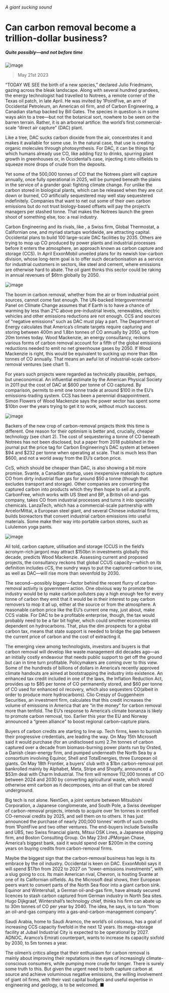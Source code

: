 ###### A giant sucking sound
# Can carbon removal become a trillion-dollar business? 
##### Quite possibly—and not before time 
![image](images/20230527_WBP002.jpg) 
> May 21st 2023 
“TODAY WE SEE the birth of a new species,” declared Julio Friedmann, gazing across the bleak landscape. Along with several hundred grandees, the energy technologist had travelled to Notrees, a remote corner of the Texas oil patch, in late April. He was invited by 1PointFive, an arm of Occidental Petroleum, an American oil firm, and of Carbon Engineering, a Canadian startup backed by Bill Gates. The species in question is in some ways akin to a tree—but not the botanical sort, nowhere to be seen on the barren terrain. Rather, it is an arboreal artifice: the world’s first commercial-scale “direct air capture” (DAC) plant. 
Like a tree, DAC sucks carbon dioxide from the air, concentrates it and makes it available for some use. In the natural case, that use is creating organic molecules through photosynthesis. For DAC, it can be things for which humans already use CO, like adding fizz to drinks, spurring plant growth in greenhouses or, in Occidental’s case, injecting it into oilfields to squeeze more drops of crude from the deposits.
Yet some of the 500,000 tonnes of CO that the Notrees plant will capture annually, once fully operational in 2025, will be pumped beneath the plains in the service of a grander goal: fighting climate change. For unlike the carbon stored in biological plants, which can be released when they are cut down or burned, CO artificially sequestered may well stay sequestered indefinitely. Companies that want to net out some of their own carbon emissions but do not trust biology-based offsets will pay the project’s managers per stashed tonne. That makes the Notrees launch the green shoot of something else, too: a real industry.
Carbon Engineering and its rivals, like , a Swiss firm, Global Thermostat, a Californian one, and myriad startups worldwide, are attracting capital. Occidental plans to build 100 large-scale DAC facilities by 2035. Others are trying to mop up CO produced by power plants and industrial processes before it enters the atmosphere, an approach known as carbon capture and storage (CCS). In April ExxonMobil unveiled plans for its newish low-carbon division, whose long-term goal is to offer such decarbonisation as a service for industrial customers in sectors, like steel and cement, where emissions are otherwise hard to abate. The oil giant thinks this sector could be raking in annual revenues of $6trn globally by 2050.
![image](images/20230527_WBC232.png) 

The boom in carbon removal, whether from the air or from industrial point sources, cannot come fast enough. The UN-backed Intergovernmental Panel on Climate Change assumes that if Earth is to have a chance of warming by less than 2°C above pre-industrial levels, renewables, electric vehicles and other emissions reductions are not enough. CCS and sources of “negative emissions” such as DAC must play a part. The Department of Energy calculates that America’s climate targets require capturing and storing between 400m and 1.8bn tonnes of CO annually by 2050, up from 20m tonnes today. Wood Mackenzie, an energy consultancy, reckons various forms of carbon removal account for a fifth of the global emissions reductions needed to emit no net greenhouse gases by 2050. If Wood Mackenzie is right, this would be equivalent to sucking up more than 8bn tonnes of CO annually. That means an awful lot of industrial-scale carbon-removal ventures (see chart 1).
For years such projects were regarded as technically plausible, perhaps, but uneconomical. An influential estimate by the American Physical Society in 2011 put the cost of DAC at $600 per tonne of CO captured. By comparison, permits to emit one tonne trade at around $100 in the EU’s emissions-trading system. CCS has been a perennial disappointment. Simon Flowers of Wood Mackenzie says the power sector has spent some $10bn over the years trying to get it to work, without much success.
![image](images/20230527_WBC233.png) 

Backers of the new crop of carbon-removal projects think this time is different. One reason for their optimism is better and, crucially, cheaper technology (see chart 2). The cost of sequestering a tonne of CO beneath Notrees has not been disclosed, but a paper from 2018 published in the journal  put the price tag for Carbon Engineering’s DAC system at between $94 and $232 per tonne when operating at scale. That is much less than $600, and not a world away from the EU’s carbon price. 
CcS, which should be cheaper than DAC, is also showing a bit more promise. Svante, a Canadian startup, uses inexpensive materials to capture CO from dirty industrial flue gas for around $50 a tonne (though that excludes transport and storage). Other companies are converting the captured carbon into products which they then hope to sell at a profit. CarbonFree, which works with US Steel and BP, a British oil-and-gas company, takes CO from industrial processes and turns it into speciality chemicals. LanzaTech, which has a commercial-scale partnership with ArcelorMittal, a European steel giant, and several Chinese industrial firms, builds bioreactors that convert industrial carbon emissions into useful materials. Some make their way into portable carbon stores, such as Lululemon yoga pants.
![image](images/20230527_WBM955.png) 

All told, carbon capture, utilisation and storage (CCUS in the field’s acronym-rich jargon) may attract $150bn in investments globally this decade, predicts Wood Mackenzie. Assessing current and proposed projects, the consultancy reckons that global CCUS capacity—which on its definition includes cCS, the sundry ways to put the captured carbon to use, as well as DAC—will rise more than sevenfold by 2030. 
The second—possibly bigger—factor behind the recent flurry of carbon-removal activity is government action. One obvious way to promote the industry would be to make carbon polluters pay a high enough fee for every tonne of carbon they emit that it would be in their interest to pay carbon removers to mop it all up, either at the source or from the atmosphere. A reasonable carbon price like the EU’s current one may, just about, make CCS viable. For DAC to be a profitable enterprise, though, the tax would probably need to be a fair bit higher, which could smother economies still dependent on hydrocarbons. That, plus the dim prospects for a global carbon tax, means that state support is needed to bridge the gap between the current price of carbon and the cost of extracting it. 
The emerging view among technologists, investors and buyers is that carbon removal will develop like waste management did decades ago—as an initially costly endeavour that needs public support to get off the ground but can in time turn profitable. Policymakers are coming over to this view. Some of the hundreds of billions of dollars in America’s recently approved climate handouts are aimed at bootstrapping the industry into existence. An enhanced tax credit included in one of the laws, the Inflation Reduction Act, provides up to $85 per tonne of CO permanently stored, and $60 per tonne of CO used for enhanced oil recovery, which also sequesters CO(albeit in order to produce more hydrocarbons). Clio Crespy of Guggenheim Securities, an investment firm, calculates that this credit increases the volume of emissions in America that are “in the money” for carbon removal more than tenfold. The EU’s response to America’s climate bonanza is likely to promote carbon removal, too. Earlier this year the EU and Norway announced a “green alliance” to boost regional carbon-capture plans.
Buyers of carbon credits are starting to line up. Tech firms, keen to burnish their progressive credentials, are leading the way. On May 15th Microsoft said it would purchase (for an undisclosed sum) 2.7m tonnes of carbon captured over a decade from biomass-burning power plants run by Orsted, a Danish clean-energy firm, and pumped underneath the North Sea by a consortium involving Equinor, Shell and TotalEnergies, three European oil giants. On May 18th Frontier, a buyers’ club with a $1bn carbon-removal pot bankrolled mainly by Alphabet, Meta, Stripe and Shopify, announced a $53m deal with Charm Industrial. The firm will remove 112,000 tonnes of CO between 2024 and 2030 by converting agricultural waste, which would otherwise emit carbon as it decomposes, into an oil that can be stored underground. 
Big tech is not alone. NextGen, a joint venture between Mitsubishi Corporation, a Japanese conglomerate, and South Pole, a Swiss developer of carbon-removal projects, intends to acquire over 1m tonnes in certified CO-removal credits by 2025, and sell them on to others. It has just announced the purchase of nearly 200,000 tonnes’ worth of such credits from 1PointFive and two other ventures. The end-buyers include SwissRe and UBS, two Swiss financial giants, Mitsui OSK Lines, a Japanese shipping firm, and Boston Consulting Group. On May 23rd JPMorgan Chase, America’s biggest bank, said it would spend over $200m in the coming years on buying credits from carbon-removal firms.
Maybe the biggest sign that the carbon-removal business has legs is its embrace by the oil industry. Occidental is keen on DAC. ExxonMobil says it will spend $17bn from 2022 to 2027 on “lower-emissions investments”, with a slug going to ccs. Its main American rival, Chevron, is hosting Svante at one of its Californian oilfields. As the Microsoft deal shows, their European peers want to convert parts of the North Sea floor into a giant carbon sink. Equinor and Wintershall, a German oil-and-gas firm, have already secured licences to stash carbon captured from German industry in North Sea sites. Hugo Dijkgraaf, Wintershall’s technology chief, thinks his firm can abate up to 30m tonnes of CO per year by 2040. The idea, he says, is to turn “from an oil-and-gas company into a gas-and-carbon-management company”. 
Saudi Arabia, home to Saudi Aramco, the world’s oil colossus, has a goal of increasing CCS capacity fivefold in the next 12 years. Its mega-storage facility at Jubail Industrial City is expected to be operational by 2027. ADNOC, Aramco’s Emirati counterpart, wants to increase its capacity sixfold by 2030, to 5m tonnes a year. 
The oilmen’s critics allege that their enthusiasm for carbon removal is mainly about improving their reputations in the eyes of increasingly climate-conscious consumers, while pumping more crude for longer. There is surely some truth to this. But given the urgent need to both capture carbon at source and achieve voluminous negative emissions, the willing involvement of giant oil firms, with their vast capital budgets and useful expertise in engineering and geology, is to be welcomed. ■


